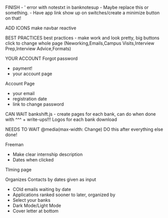 FINISH 
    - ' error with notestxt in banknotesup - Maybe replace this or something.
    - Have app link show up on switches/create a minimize button on that!

ADD ICONS
make navbar reactive


BEST PRACTICES
best practices - make work and look pretty, big buttons click to change whole page
(Neworking,Emails,Campus Visits,Interview Prep,Interview Advice,Formats)


YOUR ACCOUNT
Forgot password 
+ payment! 
+ your account page


Account Page
 - your email
 - registration date
 - link to change password


CAN WAIT
bankshift.js - create pages for each bank, can do when done with ^^^ + write-ups!!!
Logos for each bank download

NEEDS TO WAIT
@media(max-width: Change)
DO this after everything else done!




Freeman
- Make clear internship description
- Dates when clicked

TIming page

Organizes Contacts by dates given as input
- COld emails waiting by date
- Applications ranked sooner to later, organized by 
- Select your banks
- Dark Mode/Light Mode
- Cover letter at bottom